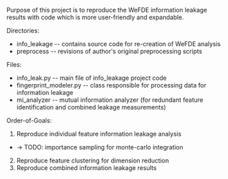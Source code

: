 Purpose of this project is to reproduce the WeFDE information leakage results with code which is more user-friendly and expandable.

Directories:
 * info_leakage -- contains source code for re-creation of WeFDE analysis
 * preprocess -- revisions of author's original preprocessing scripts
 
 
Files:
 * info_leak.py -- main file of info_leakage project code
 * fingerprint_modeler.py -- class responsible for processing data for information leakage
 * mi_analyzer -- mutual information analyzer (for redundant feature identification and combined leakage measurements)
 
 
Order-of-Goals:
 1) Reproduce individual feature information leakage analysis
   * -> TODO: importance sampling for monte-carlo integration
 2) Reproduce feature clustering for dimension reduction
 3) Reproduce combined information leakage results 